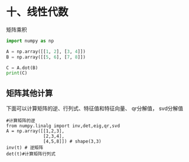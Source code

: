 # 十、线性代数

矩阵乘积

```python
import numpy as np

A = np.array([[1, 2], [3, 4]])
B = np.array([[5, 6], [7, 8]])

C = A.dot(B)
print(C)
```

## 矩阵其他计算

下⾯可以计算矩阵的逆、⾏列式、特征值和特征向量、  qr分解值，  svd分解值

```PY
#计算矩阵的逆
from numpy.linalg import inv,det,eig,qr,svd
A = np.array([[1,2,3],
              [2,3,4],
              [4,5,8]]) # shape(3,3)
inv(t) # 逆矩阵
det(t)#计算矩阵⾏列式
```

